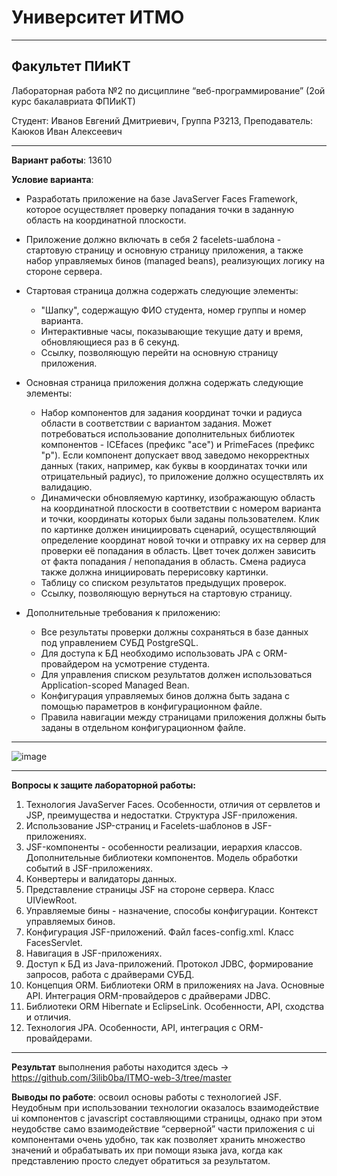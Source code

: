# Университет ИТМО

   ---

## Факультет ПИиКТ

Лабораторная работа №2 по дисциплине 
     “веб-программирование”
(2ой курс бакалавриата ФПИиКТ)
      
Студент:
Иванов Евгений Дмитриевич,
Группа P3213,
Преподаватель:
Каюков Иван Алексеевич

---
**Вариант работы**: 13610

**Условие варианта**:

+ Разработать приложение на базе JavaServer Faces Framework, которое осуществляет
проверку попадания точки в заданную область на координатной плоскости.
+ Приложение должно включать в себя 2 facelets-шаблона - стартовую страницу и основную
страницу приложения, а также набор управляемых бинов (managed beans), реализующих
логику на стороне сервера.
+ Стартовая страница должна содержать следующие элементы:
  + "Шапку", содержащую ФИО студента, номер группы и номер варианта.
  + Интерактивные часы, показывающие текущие дату и время, обновляющиеся раз в 6
  секунд.
  + Ссылку, позволяющую перейти на основную страницу приложения.

+ Основная страница приложения должна содержать следующие элементы:
  + Набор компонентов для задания координат точки и радиуса области в соответствии с
  вариантом задания. Может потребоваться использование дополнительных библиотек
  компонентов - ICEfaces (префикс "ace") и PrimeFaces (префикс "p"). Если компонент
  допускает ввод заведомо некорректных данных (таких, например, как буквы в
  координатах точки или отрицательный радиус), то приложение должно осуществлять
  их валидацию.
  + Динамически обновляемую картинку, изображающую область на координатной
  плоскости в соответствии с номером варианта и точки, координаты которых были
  заданы пользователем. Клик по картинке должен инициировать сценарий,
  осуществляющий определение координат новой точки и отправку их на сервер для
  проверки её попадания в область. Цвет точек должен зависить от факта попадания /
  непопадания в область. Смена радиуса также должна инициировать перерисовку
  картинки.
  + Таблицу со списком результатов предыдущих проверок.
  + Ссылку, позволяющую вернуться на стартовую страницу.
+ Дополнительные требования к приложению:
  + Все результаты проверки должны сохраняться в базе данных под управлением СУБД
  PostgreSQL.
  + Для доступа к БД необходимо использовать JPA с ORM-провайдером на усмотрение
  студента.
  + Для управления списком результатов должен использоваться Application-scoped
  Managed Bean.
  + Конфигурация управляемых бинов должна быть задана с помощью параметров в
  конфигурационном файле.
  + Правила навигации между страницами приложения должны быть заданы в
  отдельном конфигурационном файле.
---
  
![image](https://user-images.githubusercontent.com/51972750/151850346-4a41013c-447b-4c59-a3c3-72f55e1a6099.png)

---
  
**Вопросы к защите лабораторной работы:**
1. Технология JavaServer Faces. Особенности, отличия от сервлетов и JSP, преимущества
   и недостатки. Структура JSF-приложения.
2. Использование JSP-страниц и Facelets-шаблонов в JSF-приложениях.
3. JSF-компоненты - особенности реализации, иерархия классов. Дополнительные
   библиотеки компонентов. Модель обработки событий в JSF-приложениях.
4. Конвертеры и валидаторы данных.
5. Представление страницы JSF на стороне сервера. Класс UIViewRoot.
6. Управляемые бины - назначение, способы конфигурации. Контекст управляемых
   бинов.
7. Конфигурация JSF-приложений. Файл faces-config.xml. Класс FacesServlet.
8. Навигация в JSF-приложениях.
9. Доступ к БД из Java-приложений. Протокол JDBC, формирование запросов, работа с
   драйверами СУБД. 
10. Концепция ORM. Библиотеки ORM в приложениях на Java. Основные API. Интеграция
    ORM-провайдеров с драйверами JDBC. 
11. Библиотеки ORM Hibernate и EclipseLink. Особенности, API, сходства и отличия. 
12. Технология JPA. Особенности, API, интеграция с ORM-провайдерами.

---
**Результат** выполнения работы находится
здесь -> https://github.com/3ilib0ba/ITMO-web-3/tree/master

**Выводы по работе**: освоил основы работы с технологией JSF. Неудобным при использовании
технологии оказалось взаимодействие ui компонентов с javascript составляющими страницы,
однако при этом неудобстве само взаимодействие “серверной” части приложения с ui
компонентами очень удобно, так как позволяет хранить множество значений и обрабатывать их
при помощи языка java, когда как представлению просто следует обратиться за результатом.
